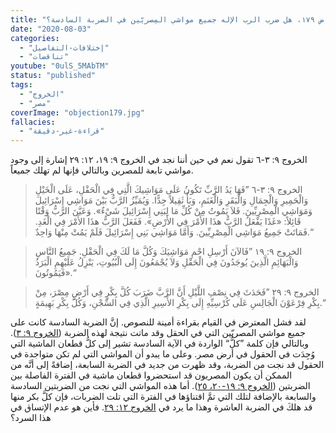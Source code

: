 ```yaml
---
title: "الإعتراض ١٧٩، هل ضرب الرب الإله جميع مواشي المِصريّين في الضربة السادسة؟"
date: "2020-08-03"
categories:
  - "إختلافات-التفاصيل"
  - "تناقضات"
youtube: "0ulS_5MAbTM"
status: "published"
tags:
  - "الخروج"
  - "مصر"
coverImage: "objection179.jpg"
fallacies:
  - "قراءة-غير-دقيقة"
---
```


الخروج ٩: ٣-٦ تقول نعم في حين أننا نجد في الخروج ٩: ١٩، ١٢: ٢٩ إشارة إلى وجود مواشي تابعة للمصرين وبالتالي فإنها لم تهلك جميعاً.

> الخروج ٩: ٣-٦ ”فَهَا يَدُ الرَّبِّ تَكُونُ عَلَى مَوَاشِيكَ الَّتِي فِي الْحَقْلِ، عَلَى الْخَيْلِ وَالْحَمِيرِ وَالْجِمَالِ وَالْبَقَرِ وَالْغَنَمِ، وَبَأً ثَقِيلاً جِدًّا. وَيُمَيِّزُ الرَّبُّ بَيْنَ مَوَاشِي إِسْرَائِيلَ وَمَوَاشِي الْمِصْرِيِّينَ. فَلاَ يَمُوتُ مِنْ كُلِّ مَا لِبَنِي إِسْرَائِيلَ شَيْءٌ». وَعَيَّنَ الرَّبُّ وَقْتًا قَائِلاً: «غَدًا يَفْعَلُ الرَّبُّ هذَا الأَمْرَ فِي الأَرْضِ». فَفَعَلَ الرَّبُّ هذَا الأَمْرَ فِي الْغَدِ. فَمَاتَتْ جَمِيعُ مَوَاشِي الْمِصْرِيِّينَ. وَأَمَّا مَوَاشِي بَنِي إِسْرَائِيلَ فَلَمْ يَمُتْ مِنْهَا وَاحِدٌ.“

> الخروج ٩: ١٩ ”فَالآنَ أَرْسِلِ احْمِ مَوَاشِيَكَ وَكُلَّ مَا لَكَ فِي الْحَقْلِ. جَمِيعُ النَّاسِ وَالْبَهَائِمِ الَّذِينَ يُوجَدُونَ فِي الْحَقْلِ وَلاَ يُجْمَعُونَ إِلَى الْبُيُوتِ، يَنْزِلُ عَلَيْهِمِ الْبَرَدُ فَيَمُوتُونَ».“

> الخروج ٩: ٢٩ ”فَحَدَثَ فِي نِصْفِ اللَّيْلِ أَنَّ الرَّبَّ ضَرَبَ كُلَّ بِكْرٍ فِي أَرْضِ مِصْرَ، مِنْ بِكْرِ فِرْعَوْنَ الْجَالِسِ عَلَى كُرْسِيِّهِ إِلَى بِكْرِ الأَسِيرِ الَّذِي فِي السِّجْنِ، وَكُلَّ بِكْرِ بَهِيمَةٍ.“

لقد فشل المعترض في القيام بقراءة أمينة للنصوص. إنَّ الضربة السادسة كانت على جميع مواشي المصريّين التي في الحقل وقد ماتت نتيجة لهذه الضربة ([الخروج ٩: ٣](https://biblia.com/books/ar-vandyke/Ex9.3)). وبالتالي فإن كلمة ”كلُّ“ الواردة في الآية السادسة تشير إلى كلُّ قطعان الماشية التي وُجِدَت في الحقول في أرض مصر. وعلى ما يبدو أن المواشي التي لم تكن متواجدة في الحقول قد نجت من الضربة، وقد ظهرت من جديد في الضربة السابعة، إضافةً إلى أنَّه من الممكن أن يكون المصريون قد استحضروا قطعان ماشية في الفترة الفاصلة بين الضربتين ([الخروج ٩: ١٩-٢٠، ٢٥](https://biblia.com/books/ar-vandyke/Ex9.19-25)). أما هذه المواشي التي نجت من الضربتين السادسة والسابعة بالإضافة لتلك التي تمَّ اقتناؤها في الفترة التي تلت الضربات، فإن كلَّ بكر منها قد هلكَ في الضربة العاشرة وهذا ما يرد في [الخروج ١٢: ٢٩](https://biblia.com/books/ar-vandyke/Ex12.29). فأين هو عدم الإتساق في هذا السرد؟
